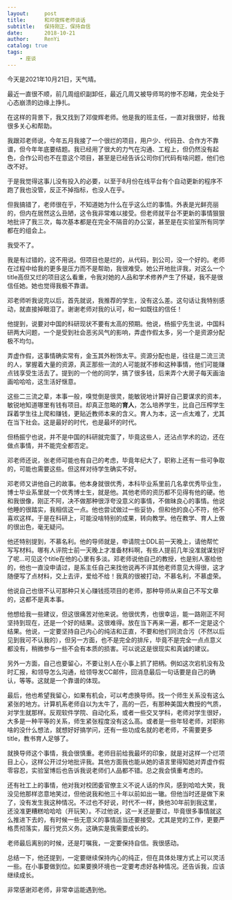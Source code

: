 ```yaml
---
layout:     post
title:      和邓俊辉老师谈话
subtitle:   保持刚正，保持自信
date:       2018-10-21
author:     RenYi
catalog: true
tags:
    - 座谈
---
```

今天是2021年10月21日，天气晴。

最近一直很不顺，前几周组织副卸任，最近几周又被导师骂的惨不忍睹，完全处于心态崩溃的边缘上挣扎。

在这样的背景下，我又找到了邓俊辉老师。他是我的班主任，一直对我很好，给我很多关心和帮助。

我跟邓老师说，今年五月我接了一个很烂的项目，用户少、代码丑、合作方不靠谱，但今年年底要结题。我已经用了很大的力气在沟通、工程上，但仍然没有起色，合作公司也不在意这个项目，甚至是已经告诉公司你们代码有啥问题，他们也改不好。

于是我觉得这事儿没有投入的必要，以至于8月份在线平台有个自动更新的程序不跑了我也没管，反正不掉指标，也没人在乎。

但我搞错了，老师很在乎，不知道她为什么在乎这么烂的事情。外表是光鲜亮丽的，但内在居然这么丑陋，这令我非常难以接受。但老师就平台不更新的事情狠狠地批评了我三次，每次基本都是在完全不隔音的办公室，甚至是在实验室所有同学都在的组会上。

我受不了。

我是有过错的，这不用说。但项目也是烂的，从代码，到公司，没一个好的。老师在过程中给我的更多是压力而不是帮助，我很难受。她公开地批评我，对这么一个title高但又烂的项目这么看重，令我对她的人品和学术修养产生了怀疑，我不是很信任她。她也觉得我极不靠谱。

邓老师听我说完以后，首先就说，我推荐的学生，没有这么差。这句话让我特别感动，就直接掉眼泪了。谢谢老师对我的认可，和一如既往的信任！

他提到，说要对中国的科研现状不要有太高的预期。他说，杨振宁先生说，中国科研两大问题，一个是受到社会恶劣风气的影响，弄虚作假太多，另一个是资源分配极不均匀。

弄虚作假，这事情确实常有，金玉其外粉饰太平。资源分配也是，往往是二流三流的人，掌握着大量的资源，真正那些一流的人可能就不掺和这种事情，他们可能赚点钱享受生活去了。提到的一个他的同学，搞了很多钱，后来弄个大房子每天画油画哈哈哈，这生活好惬意。

这些二三流之辈，本事一般，嗅觉倒是很灵，能敏锐地计算好自己要谋求的资本，敏锐地知道哪里有钱有项目。却真正忽略的**育人**，怎么培养学生，比自己压榨学生踩着学生往上爬和赚钱，更贴近教师本来的含义。育人为本，这一点太难了，尤其在当下社会。这是最好的时代，也是最坏的时代。

但杨振宁也说，并不是中国的科研就完蛋了，毕竟这些人，还沾点学术的边，还在做点事情，并不能完全都否定。

邓老师还说，张老师可能也有自己的考虑，毕竟年纪大了，职称上还有一些可争取的，可能也需要这些。但这样对待学生确实不好。

邓老师又讲他自己的故事。他本身就很优秀，本科毕业系里前几名拿优秀毕业生，博士毕业系里就一个优秀博士生，就是他。其他老师的资历都不见得有他的硬。他和我很像，刚正不阿，决不做那种很浮夸没意义的事情，不做昧良心的事情。他说他睡的很踏实，我相信这一点。他也尝试做过一些妥协，但和他的良心不符，他不喜欢这样。于是在科研上，可能没啥特别的成果，转向教学。他在教学、育人上做的很出色，毫无疑问。

他还特别提到，不慕名利。他的导师就是，申请院士DDL前一天晚上，请他帮忙写写材料。哪有人评院士前一天晚上才准备材料啊，有些人提前几年没准就谋划好了呢…可见这个title在他的心里有多淡。邓老师说他自己的教授，也是别人塞给他的，他也一直没申请过，是系主任自己来找他说再不评其他老师意见大得很，这才随便写了点材料，交上去评，爱给不给！我真的很被打动，不慕名利，不慕虚荣。

他说自己也很不认可那种只关心赚钱揽项目的老师，那种导师从来自己不写文章的，这都不是真本事。

他想给我一些建议，但这很痛苦对他来说。他很优秀，也很幸运，能一路刚正不阿坚持到现在，还是一个好的结果。这很难得。放在当下再来一遍，都不一定是这个结果。他说，一定要坚持自己内心的纯洁和正直，不要和他们同流合污（不然以后见到我可不认我的），但另一方面，也不是完全的排斥，毕竟不是完全一点点意义都没有，稍微参与一些不会有本质的损害。可以说这是很现实和真诚的建议。

另外一方面，自己也要留心，不要让别人在小事上抓了把柄。例如这次宕机没有及时汇报，和领导怎么沟通，给领导发CC邮件，回消息最后一句话要是自己的确认，等等。这就是一个靠谱的体现。

最后，他也希望我留心，如果有机会，可以考虑换导师。找一个师生关系没有这么紧张的地方。计算机系老师自以为太牛了，高的一匹，有那种美国大教授的气质，对学生就那样。反观软件学院、自动化系，或者一些交叉学科，老师对学生很好，大多是一种平等的关系，师生紧张程度没有这么高。或者是一些年轻老师，对职称啥的没什么想法，就想好好搞学问，还有一些功成名就的老老师，不需要更多title，教书育人足够了。

就换导师这个事情，我会很慎重。老师目前给我最坏的印象，就是对这样一个烂项目上心，这样公开过分地批评我。其他方面我也能从她的语言里得知她对弄虚作假零容忍，实验室博后也告诉我说老师们人品都不错。总之我会慎重考虑的。

还有社工上的事情，他对我对校团委官僚主义不说人话的作风，感到哈哈大笑，我没见他那样恣意地笑过，但他说我和他三十年以前如出一辙。但他当时还是做下来了，没有发生我这种情况。不过也不好说，时代不一样，换他30年前到我这里，还没准更糟糕哈哈哈（开玩笑）。不过他说，这一关还是要过，毕竟很多事情就这么推进下去的，有时候一些无意义的事情适当还要接受。尤其是党的工作，更要严格贯彻落实，履行党员义务。这确实是我需要成长的。

老师最后离别的时候，还是叮嘱我，一定要保持自信。我很感动。

总结一下，他还提到，一定要继续保持内心的纯正，但在具体处理方式上可以灵活一些。在小事要做到位。如果要换环境也一定要考虑好各种情况。还告诉我，应该继续成长。

非常感谢邓老师，非常幸运能遇到他。

